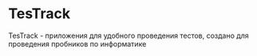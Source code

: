 # TesTrack
TesTrack - приложения для удобного проведения тестов, создано для проведения пробников по информатике
